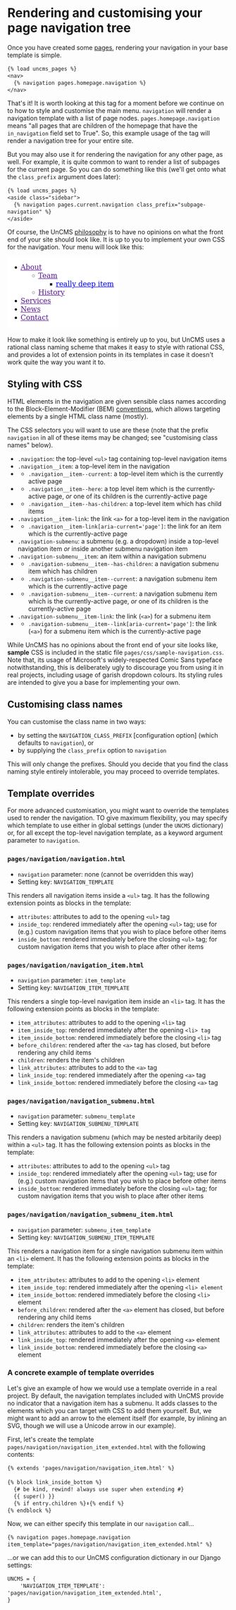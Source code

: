 # Rendering and customising your page navigation tree

Once you have created some [pages](pages-app.md), rendering your navigation in your base template is simple.

```
{% load uncms_pages %}
<nav>
  {% navigation pages.homepage.navigation %}
</nav>
```

That's it!
It is worth looking at this tag for a moment before we continue on to how to style and customise the main menu.
`navigation` will render a navigation template with a list of page nodes.
`pages.homepage.navigation` means "all pages that are children of the homepage that have the `in_navigation` field set to True".
So, this example usage of the tag will render a navigation tree for your entire site.

But you may also use it for rendering the navigation for any other page, as well.
For example, it is quite common to want to render a list of subpages for the current page.
So you can do something like this (we'll get onto what the `class_prefix` argument does later):

```
{% load uncms_pages %}
<aside class="sidebar">
  {% navigation pages.current.navigation class_prefix="subpage-navigation" %}
</aside>
```

Of course, the UnCMS [philosophy](philosophy.md) is to have no opinions on what the front end of your site should look like.
It is up to you to implement your own CSS for the navigation.
Your menu will look like this:

![Screenshot of an unstyled menu](images/navigation-unstyled.png)

How to make it look like something is entirely up to you,
but UnCMS uses a rational class naming scheme that makes it easy to style with rational CSS,
and provides a lot of extension points in its templates in case it doesn't work quite the way you want it to.

## Styling with CSS

HTML elements in the navigation are given sensible class names according to the Block-Element-Modifier (BEM) [conventions](convention),
which allows targeting elements by a single HTML class name (mostly).

The CSS selectors you will want to use are these
(note that the prefix `navigation` in all of these items may be changed; see
"customising class names" below).

* `.navigation`: the top-level `<ul>` tag containing top-level navigation items
* `.navigation__item`: a top-level item in the navigation
* * `.navigation__item--current`: a top-level item which is the currently active page
* * `.navigation__item--here`: a top level item which is the currently-active page, _or_ one of its children is the currently-active page
* * `.navigation__item--has-children`: a top-level item which has child items
* `.navigation__item-link`: the link `<a>` for a top-level item in the navigation
* *  `.navigation__item-link[aria-current='page']`: the link for an item which is the currently-active page
* `.navigation-submenu`: a submenu (e.g. a dropdown) inside a top-level navigation item _or_ inside another submenu navigation item
* `.navigation-submenu__item`: an item within a navigation submenu
* * `.navigation-submenu__item--has-children`: a navigation submenu item which has children
* * `.navigation-submenu__item--current`: a navigation submenu item which is the currently-active page
* * `.navigation-submenu__item--current`: a navigation submenu item which is the currently-active page, _or_ one of its children is the currently-active page
* `.navigation-submenu__item-link`: the link (`<a>`) for a submenu item
* * `.navigation-submenu__item--link[aria-current='page']`: the link (`<a>`) for a submenu item which is the currently-active page

While UnCMS has no opinions about the front end of your site looks like,
__sample__ CSS is included in the static file `pages/css/sample-navigation.css`.
Note that,
its usage of Microsoft's widely-respected Comic Sans typeface notwithstanding,
this is deliberately ugly to discourage you from using it in real projects,
including usage of garish dropdown colours.
Its styling rules are intended to give you a base for implementing your own.

## Customising class names

You can customise the class name in two ways:

* by setting the `NAVIGATION_CLASS_PREFIX` [configuration option] (which defaults to `navigation`), or
* by supplying the `class_prefix` option to `navigation`

This will only change the prefixes.
Should you decide that you find the class naming style entirely intolerable,
you may proceed to override templates.

## Template overrides

For more advanced customisation, you might want to override the templates used to render the navigation.
TO give maximum flexibility, you may specify which template to use either in global settings (under the `UNCMS` dictionary)
or, for all except the top-level navigation template, as a keyword argument parameter to `navigation`.

### `pages/navigation/navigation.html`

* `navigation` parameter: none (cannot be overridden this way)
* Setting key: `NAVIGATION_TEMPLATE`

This renders all navigation items inside a `<ul>` tag.
It has the following extension points as blocks in the template:

* `attributes`: attributes to add to the opening `<ul>` tag
* `inside_top`: rendered immediately after the opening `<ul>` tag; use for (e.g.) custom navigation items that you wish to place before other items
* `inside_bottom`: rendered immediately before the closing `<ul>` tag; for custom navigation items that you wish to place after other items

### `pages/navigation/navigation_item.html`

* `navigation` parameter: `item_template`
* Setting key: `NAVIGATION_ITEM_TEMPLATE`

This renders a single top-level navigation item inside an `<li>` tag.
It has the following extension points as blocks in the template:

* `item_attributes`: attributes to add to the opening `<li>` tag
* `item_inside_top`: rendered immediately after the opening `<li> tag`
* `item_inside_bottom`: rendered immediately before the closing `<li>` tag
* `before_children`: rendered after the `<a>` tag has closed, but before rendering any child items
* `children`: renders the item's children
* `link_attributes`: attributes to add to the `<a>` tag
* `link_inside_top`: rendered immediately after the opening `<a>` tag
* `link_inside_bottom`: rendered immediately before the closing `<a>` tag

### `pages/navigation/navigation_submenu.html`

* `navigation` parameter: `submenu_template`
* Setting key: `NAVIGATION_SUBMENU_TEMPLATE`

This renders a navigation submenu (which may be nested arbitarily deep) within a `<ul>` tag.
It has the following extension points as blocks in the template:

* `attributes`: attributes to add to the opening `<ul>` tag
* `inside_top`: rendered immediately after the opening `<ul>` tag; use for (e.g.) custom navigation items that you wish to place before other items
* `inside_bottom`: rendered immediately before the closing `<ul>` tag; for custom navigation items that you wish to place after other items

### `pages/navigation/navigation_submenu_item.html`

* `navigation` parameter: `submenu_item_template`
* Setting key: `NAVIGATION_SUBMENU_ITEM_TEMPLATE`

This renders a navigation item for a single navigation submenu item within an `<li>` element.
It has the following extension points as blocks in the template:

* `item_attributes`: attributes to add to the opening `<li>` element
* `item_inside_top`: rendered immediately after the opening `<li> element`
* `item_inside_bottom`: rendered immediately before the closing `<li>` element
* `before_children`: rendered after the `<a>` element has closed, but before rendering any child items
* `children`: renders the item's children
* `link_attributes`: attributes to add to the `<a>` element
* `link_inside_top`: rendered immediately after the opening `<a>` element
* `link_inside_bottom`: rendered immediately before the closing `<a>` element

### A concrete example of template overrides

Let's give an example of how we would use a template override in a real project.
By default, the navigation templates included with UnCMS provide no indicator that a navigation item has a submenu.
It adds classes to the elements which you can target with CSS to add them yourself.
But, we might want to add an arrow to the element itself
(for example, by inlining an SVG, though we will use a Unicode arrow in our example).

First, let's create the template `pages/navigation/navigation_item_extended.html` with the following contents:

```
{% extends 'pages/navigation/navigation_item.html' %}

{% block link_inside_bottom %}
  {# be kind, rewind! always use super when extending #}
  {{ super() }}
  {% if entry.children %}⬇{% endif %}
{% endblock %}
```

Now, we can either specify this template in our `navigation` call...

```
{% navigation pages.homepage.navigation item_template="pages/navigation/navigation_item_extended.html" %}
```

...or we can add this to our UnCMS configuration dictionary in our Django settings:

```
UNCMS = {
    'NAVIGATION_ITEM_TEMPLATE': 'pages/navigation/navigation_item_extended.html',
}
```
